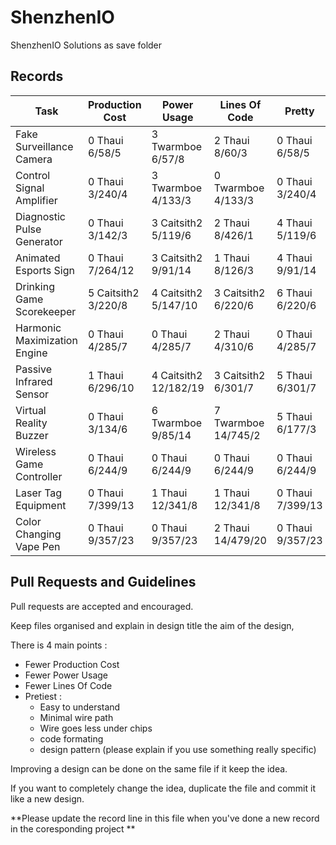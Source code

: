 # ShenzhenIO
ShenzhenIO Solutions as save folder

## Records

Task                         | Production Cost     | Power Usage           | Lines Of Code       | Pretty
---------------------------- | ------------------- | --------------------- | ------------------- | ---------------
Fake Surveillance Camera     | 0 Thaui 6/58/5      | 3 Twarmboe 6/57/8     | 2 Thaui 8/60/3      | 0 Thaui 6/58/5
Control Signal Amplifier     | 0 Thaui 3/240/4     | 3 Twarmboe 4/133/3    | 0 Twarmboe 4/133/3  | 0 Thaui 3/240/4
Diagnostic Pulse Generator   | 0 Thaui 3/142/3     | 3 Caitsith2 5/119/6   | 2 Thaui 8/426/1     | 4 Thaui 5/119/6
Animated Esports Sign        | 0 Thaui 7/264/12    | 3 Caitsith2 9/91/14   | 1 Thaui 8/126/3     | 4 Thaui 9/91/14
Drinking Game Scorekeeper    | 5 Caitsith2 3/220/8 | 4 Caitsith2 5/147/10  | 3 Caitsith2 6/220/6 | 6 Thaui 6/220/6
Harmonic Maximization Engine | 0 Thaui 4/285/7     | 0 Thaui 4/285/7       | 2 Thaui 4/310/6     | 0 Thaui 4/285/7
Passive Infrared Sensor      | 1 Thaui 6/296/10    | 4 Caitsith2 12/182/19 | 3 Caitsith2 6/301/7 | 5 Thaui 6/301/7
Virtual Reality Buzzer       | 0 Thaui 3/134/6     | 6 Twarmboe 9/85/14    | 7 Twarmboe 14/745/2 | 5 Thaui 6/177/3
Wireless Game Controller     | 0 Thaui 6/244/9     | 0 Thaui 6/244/9       | 0 Thaui 6/244/9     | 0 Thaui 6/244/9  
Laser Tag Equipment          | 0 Thaui 7/399/13    | 1 Thaui 12/341/8      | 1 Thaui 12/341/8    | 0 Thaui 7/399/13
Color Changing Vape Pen      | 0 Thaui 9/357/23    | 0 Thaui 9/357/23      | 2 Thaui 14/479/20   | 0 Thaui 9/357/23

## Pull Requests and Guidelines

Pull requests are accepted and encouraged.

Keep files organised and explain in design title the aim of the design, 

There is 4 main points :
 * Fewer Production Cost
 * Fewer Power Usage
 * Fewer Lines Of Code
 * Pretiest :
   * Easy to understand
   * Minimal wire path
   * Wire goes less under chips
   * code formating
   * design pattern (please explain if you use something really specific)
 
Improving a design can be done on the same file if it keep the idea.

If you want to completely change the idea, duplicate the file and commit it like a new design.

**Please update the record line in this file when you've done a new record in the coresponding project **
